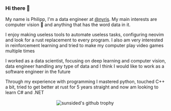 ### Hi there 👋
My name is Philipp, I'm a data engineer at [@nyris](https://github.com/nyris). My main interests are computer vision 👀 and anything that has the word data in it.

I enjoy making useless tools to automate useless tasks, configuring neovim and look for a rust replacement to every program. I also am very interested in reinforcement learning and tried to make my computer play video games multiple times

I worked as a data scientist, focusing on deep learning and computer vision, data engineer handling any type of data and I think I would like to work as a software engineer in the future

Through my experience with programming I mastered python, touched C++ a bit,  tried to get better at rust for 5 years straight and now am looking to learn C# and .NET


<p align="center"> 
<img align="center" src="https://github-profile-trophy.vercel.app/?username=pophilpo&row=2&no-bg=true&no-frame=true" alt="sunsided's github trophy" />
<!-- :) hey there, thanks for looking -->
<img src="https://komarev.com/ghpvc/?username=sunsided" alt="Profile view count" height="0" width="0" />
</p>
